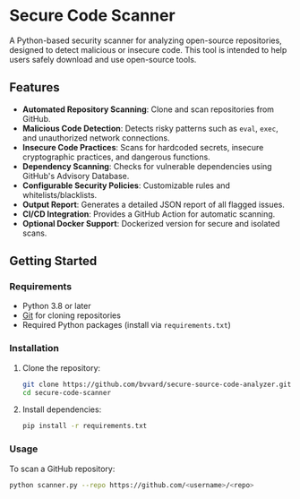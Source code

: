 # Secure Code Scanner

A Python-based security scanner for analyzing open-source repositories, designed to detect malicious or insecure code. This tool is intended to help users safely download and use open-source tools.

## Features

- **Automated Repository Scanning**: Clone and scan repositories from GitHub.
- **Malicious Code Detection**: Detects risky patterns such as `eval`, `exec`, and unauthorized network connections.
- **Insecure Code Practices**: Scans for hardcoded secrets, insecure cryptographic practices, and dangerous functions.
- **Dependency Scanning**: Checks for vulnerable dependencies using GitHub's Advisory Database.
- **Configurable Security Policies**: Customizable rules and whitelists/blacklists.
- **Output Report**: Generates a detailed JSON report of all flagged issues.
- **CI/CD Integration**: Provides a GitHub Action for automatic scanning.
- **Optional Docker Support**: Dockerized version for secure and isolated scans.

## Getting Started

### Requirements

- Python 3.8 or later
- [Git](https://git-scm.com/) for cloning repositories
- Required Python packages (install via `requirements.txt`)

### Installation

1. Clone the repository:
    ```bash
    git clone https://github.com/bvvard/secure-source-code-analyzer.git
    cd secure-code-scanner
    ```

2. Install dependencies:
    ```bash
    pip install -r requirements.txt
    ```

### Usage

To scan a GitHub repository:

```bash
python scanner.py --repo https://github.com/<username>/<repo>
